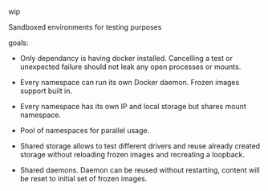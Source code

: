 wip

Sandboxed environments for testing purposes

goals:

- Only dependancy is having docker installed. Cancelling a test or unexpected failure should not leak any open processes or mounts.

- Every namespace can run its own Docker daemon. Frozen images support built in.

- Every namespace has its own IP and local storage but shares mount namespace.

- Pool of namespaces for parallel usage.

- Shared storage allows to test different drivers and reuse already created storage without reloading frozen images and recreating a loopback.

- Shared daemons. Daemon can be reused without restarting, content will be reset to initial set of frozen images.


